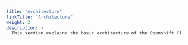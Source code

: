 ```yaml
---
title: "Architecture"
linkTitle: "Architecture"
weight: 2
description: >
  This section explains the basic architecture of the Openshift CI
---
```

